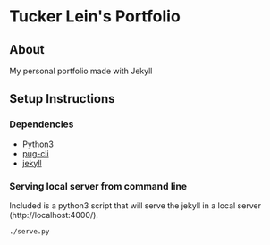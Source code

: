 # Tucker Lein's Portfolio

## About

My personal portfolio made with Jekyll

## Setup Instructions

### Dependencies

* Python3
* [pug-cli](https://github.com/pugjs/pug-cli)
* [jekyll](https://jekyllrb.com/docs/quickstart/)

### Serving local server from command line

Included is a python3 script that will serve the jekyll in a local server (http://localhost:4000/). 

`./serve.py`